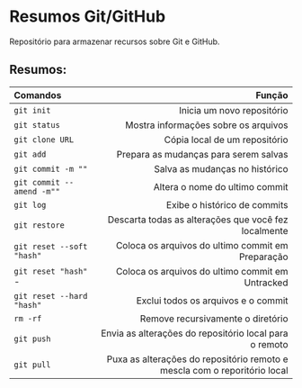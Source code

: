 # Resumos Git/GitHub

Repositório para armazenar recursos sobre Git e GitHub.

## Resumos:
  
  | Comandos | Função |
  |:---------|----------:|
  | `git init` | Inicia um novo repositório | 
  | `git status` | Mostra informações sobre os arquivos |
  | `git clone URL` | Cópia local de um repositório |
  | `git add` | Prepara as mudanças para serem salvas |
  | `git commit -m ""` | Salva as mudanças no histórico |
  | `git commit --amend -m""` | Altera o nome do ultimo commit |
  | `git log` | Exibe o histórico de commits |
  | `git restore` | Descarta todas as alterações que você fez localmente |
  | `git reset --soft "hash"` | Coloca os arquivos do ultimo commit em Preparação |
  | `git reset "hash"` -| Coloca os arquivos do ultimo commit em Untracked |
  | `git reset --hard "hash"` | Exclui todos os arquivos e o commit |
  | `rm -rf` | Remove recursivamente o diretório |
  | `git push` | Envia as alterações do repositório local para o remoto |
  | `git pull` | Puxa as alterações do repositório remoto e mescla com o reporitório local |
  

